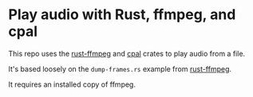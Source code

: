 # Play audio with Rust, ffmpeg, and cpal

This repo uses the [rust-ffmpeg](https://github.com/zmwangx/rust-ffmpeg) and [cpal](https://github.com/RustAudio/cpal) crates to play audio from a file.

It's based loosely on the `dump-frames.rs` example from [rust-ffmpeg](https://github.com/zmwangx/rust-ffmpeg).

It requires an installed copy of ffmpeg.
